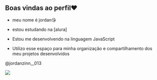  ## Boas vindas ao perfil❤

- meu nome é jordan😘

- estou estudando na [alura]

- Estou me desenvolvendo na linguagem JavaScript

- Utilizo esse espaço para minha organização e compartilhamento dos meu projetos desenvolvidos

@jordanzinn__013


![](https://media1.tenor.com/m/_WCEyi7XOxgAAAAd/performing-a-harley-stunt-viralhog.gif)




